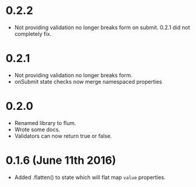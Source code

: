 # 0.2.2

+ Not providing validation no longer breaks form on submit. 0.2.1 did not completely fix.

# 0.2.1

+ Not providing validation no longer breaks form.
+ onSubmit state checks now merge namespaced properties

# 0.2.0

+ Renamed library to flum.
+ Wrote some docs.
+ Validators can now return true or false.

# 0.1.6 (June 11th 2016)

+ Added .flatten() to state which will flat map `value` properties.